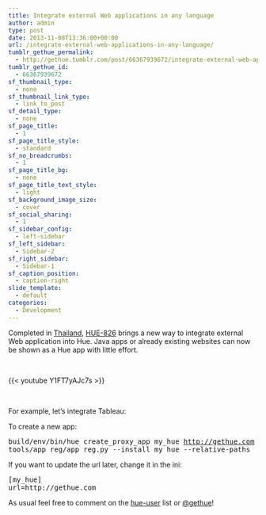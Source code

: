 ```yaml
---
title: Integrate external Web applications in any language
author: admin
type: post
date: 2013-11-08T13:36:00+00:00
url: /integrate-external-web-applications-in-any-language/
tumblr_gethue_permalink:
  - http://gethue.tumblr.com/post/66367939672/integrate-external-web-applications-in-any-language
tumblr_gethue_id:
  - 66367939672
sf_thumbnail_type:
  - none
sf_thumbnail_link_type:
  - link_to_post
sf_detail_type:
  - none
sf_page_title:
  - 1
sf_page_title_style:
  - standard
sf_no_breadcrumbs:
  - 1
sf_page_title_bg:
  - none
sf_page_title_text_style:
  - light
sf_background_image_size:
  - cover
sf_social_sharing:
  - 1
sf_sidebar_config:
  - left-sidebar
sf_left_sidebar:
  - Sidebar-2
sf_right_sidebar:
  - Sidebar-1
sf_caption_position:
  - caption-right
slide_template:
  - default
categories:
  - Development
---
```


<p id="docs-internal-guid-711cc362-37b7-d05c-55d3-ea64d369838b">
  Completed in <a href="http://gethue.tumblr.com/post/66661140648/hue-team-retreat-thailand">Thailand</a>, <a href="https://issues.cloudera.org/browse/HUE-826">HUE-826</a> brings a new way to integrate external Web application into Hue. Java apps or already existing websites can now be shown as a Hue app with little effort.
</p>

&nbsp;

{{< youtube Y1FT7yAJc7s >}}

&nbsp;

For example, let’s integrate Tableau:

<span>To create a new app:</span>

<pre class="code">build/env/bin/hue create_proxy_app my_hue <a href="http://gethue.com">http://gethue.com</a>
tools/app_reg/app_reg.py --install my_hue --relative-paths</pre>

<span>If you want to update the url later, change it in the ini:</span>

<pre class="code">[my_hue]
url=http://gethue.com</pre>

<span>As usual feel free to comment on the </span>[<span>hue-user</span>][1] <span>list or </span>[<span>@gethue</span>][2]<span>!</span>

[1]: http://groups.google.com/a/cloudera.org/group/hue-user
[2]: https://twitter.com/gethue
